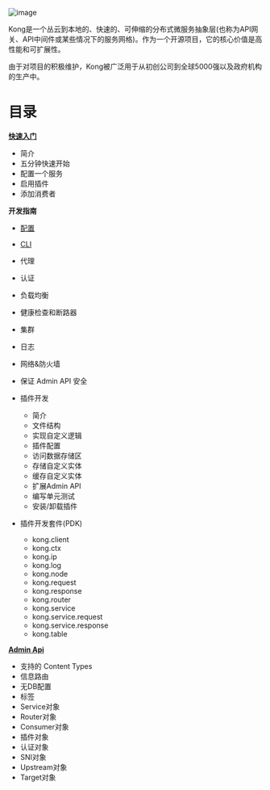 ![image](https://user-images.githubusercontent.com/2004103/57691648-59208500-7677-11e9-9b6f-21ee0eb5a4dd.png)

Kong是一个丛云到本地的、快速的、可伸缩的分布式微服务抽象层(也称为API网关、API中间件或某些情况下的服务网格)。作为一个开源项目，它的核心价值是高性能和可扩展性。

由于对项目的积极维护，Kong被广泛用于从初创公司到全球5000强以及政府机构的生产中。


# 目录

[**快速入门**](GETTING-STARTED)

- 简介  
- 五分钟快速开始  
- 配置一个服务   
- 启用插件  
- 添加消费者   

**开发指南**

- [配置](GUIDES&REFERENCES/configuration.md)    
- [CLI](GUIDES&REFERENCES/cli.md)    
- 代理    
- 认证     
- 负载均衡  
- 健康检查和断路器
- 集群  
- 日志  
- 网络&防火墙  
- 保证 Admin API 安全  
- 插件开发
    - 简介
    - 文件结构
    - 实现自定义逻辑
    - 插件配置
    - 访问数据存储区
    - 存储自定义实体
    - 缓存自定义实体
    - 扩展Admin API
    - 编写单元测试
    - 安装/卸载插件
    
- 插件开发套件(PDK)
    - kong.client
    - kong.ctx
    - kong.ip
    - kong.log
    - kong.node
    - kong.request
    - kong.response
    - kong.router
    - kong.service
    - kong.service.request
    - kong.service.response
    - kong.table
    
[**Admin Api**](ADMIN-API)

- 支持的 Content Types
- 信息路由
- 无DB配置
- 标签
- Service对象
- Router对象
- Consumer对象
- 插件对象
- 认证对象
- SNI对象
- Upstream对象
- Target对象
    
    
    
    
    
    
    

